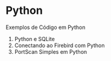 # Python
Exemplos de Código em Python

1. Python e SQLite
2. Conectando ao Firebird com Python
3. PortScan Simples em Python
